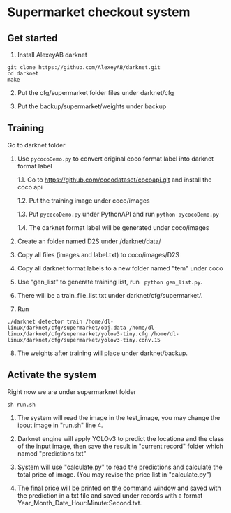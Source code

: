 # Supermarket checkout system


## Get started

1. Install AlexeyAB darknet
```
git clone https://github.com/AlexeyAB/darknet.git
cd darknet
make
```

2. Put the cfg/supermarket folder files  under darknet/cfg

3. Put the backup/supermarket/weights under backup

## Training 

Go to darknet folder

1. Use `pycocoDemo.py` to convert original coco format label into darknet format label 

    1.1. Go to https://github.com/cocodataset/cocoapi.git and install the coco api
  
    1.2. Put the training image under coco/images
  
    1.3. Put `pycocoDemo.py` under PythonAPI and run `python pycocoDemo.py`
  
    1.4. The darknet format label will be generated under coco/images

2. Create an folder named D2S under /darknet/data/

3. Copy all files (images and label.txt) to coco/images/D2S

4. Copy all darknet format labels to a new folder named "tem" under coco

5. Use "gen_list" to generate training list, run ``` python gen_list.py```.

6. There will be a train_file_list.txt under darknet/cfg/supermarket/.

7. Run

```
./darknet detector train /home/dl-linux/darknet/cfg/supermarket/obj.data /home/dl-linux/darknet/cfg/supermarket/yolov3-tiny.cfg /home/dl-linux/darknet/cfg/supermarket/yolov3-tiny.conv.15
```

8. The weights after training will place under darknet/backup.

## Activate the system

Right now we are under supermarknet folder

```
sh run.sh
```
1. The system will read the image in the test_image, you may change the ipout image in "run.sh" line 4.

2. Darknet engine will apply YOLOv3 to predict the locationa and the class of the input image, then save the result in "current record" folder which named "predictions.txt"

3. System will use "calculate.py" to read the predictions and calculate the total price of image. (You may revise the price list in "calculate.py")

4. The final price will be printed on the command window and saved with the prediction in a txt file and saved under records with a format Year_Month_Date_Hour:Minute:Second.txt.




